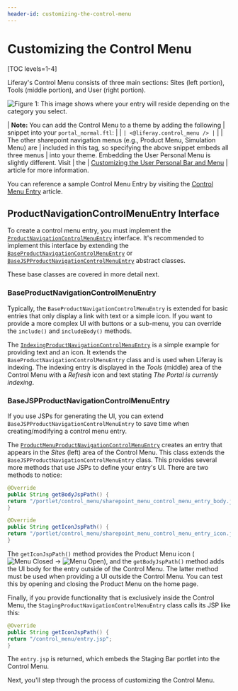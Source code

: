 ```yaml
---
header-id: customizing-the-control-menu
---
```


# Customizing the Control Menu

[TOC levels=1-4]

Liferay's Control Menu consists of three main sections: Sites (left portion),
Tools (middle portion), and User (right portion).

![Figure 1: This image shows where your entry will reside depending on the category you select.](../../../images/control-menu-areas.png)

| **Note:** You can add the Control Menu to a theme by adding the following
| snippet into your `portal_normal.ftl`:
| 
| ```
| <@liferay.control_menu />
| ```
| 
| The other sharepoint navigation menus (e.g., Product Menu, Simulation Menu) are
| included in this tag, so specifying the above snippet embeds all three menus
| into your theme. Embedding the User Personal Menu is slightly different. Visit
| the
| [Customizing the User Personal Bar and Menu](/docs/7-2/customization/-/knowledge_base/c/customizing-the-user-personal-bar-and-menu)
| article for more information.

You can reference a sample Control Menu Entry by visiting the
[Control Menu Entry](/docs/7-2/reference/-/knowledge_base/r/control-menu-entry-template)
article.

## ProductNavigationControlMenuEntry Interface

To create a control menu entry, you must implement the
[`ProductNavigationControlMenuEntry`](@app-ref@/sharepoint-navigation/latest/javadocs/com/liferay/sharepoint/navigation/control/menu/ProductNavigationControlMenuEntry.html)
interface. It's recommended to implement this interface by extending the
[`BaseProductNavigationControlMenuEntry`](@app-ref@/sharepoint-navigation/latest/javadocs/com/liferay/sharepoint/navigation/control/menu/BaseProductNavigationControlMenuEntry.html)
or
[`BaseJSPProductNavigationControlMenuEntry`](@app-ref@/sharepoint-navigation/latest/javadocs/com/liferay/sharepoint/navigation/control/menu/BaseJSPProductNavigationControlMenuEntry.html)
abstract classes. 


 These base classes are
covered in more
detail next.

### BaseProductNavigationControlMenuEntry

Typically, the `BaseProductNavigationControlMenuEntry` is extended for basic
entries that only display a link with text or a simple icon. If you want to
provide a more complex UI with buttons or a sub-menu, you can override the
`include()` and `includeBody()` methods.

The
[`IndexingProductNavigationControlMenuEntry`](https://github.com/liferay/liferay-portal/blob/7.2.0-ga1/modules/apps/portal-search/portal-search-web/src/main/java/com/liferay/portal/search/web/internal/sharepoint/navigation/control/menu/IndexingProductNavigationControlMenuEntry.java)
is a simple example for providing text and an icon. It extends the
`BaseProductNavigationControlMenuEntry` class and is used when Liferay is
indexing. The indexing entry is displayed in the *Tools* (middle) area of the
Control Menu with a *Refresh* icon and text stating *The Portal is currently
indexing*.

### BaseJSPProductNavigationControlMenuEntry

If you use JSPs for generating the UI, you can extend
`BaseJSPProductNavigationControlMenuEntry` to save time when creating/modifying
a control menu entry.

The
[`ProductMenuProductNavigationControlMenuEntry`](https://github.com/liferay/liferay-portal/blob/7.2.0-ga1/modules/apps/sharepoint-navigation/sharepoint-navigation-sharepoint-menu-web/src/main/java/com/liferay/sharepoint/navigation/sharepoint/menu/web/internal/sharepoint/navigation/control/menu/ProductMenuProductNavigationControlMenuEntry.java)
creates an entry that appears in the *Sites* (left) area of the Control Menu.
This class extends the `BaseJSPProductNavigationControlMenuEntry` class. This
provides several more methods that use JSPs to define your entry's UI. There are
two methods to notice:

```java
@Override
public String getBodyJspPath() {
return "/portlet/control_menu/sharepoint_menu_control_menu_entry_body.jsp";
}

@Override
public String getIconJspPath() {
return "/portlet/control_menu/sharepoint_menu_control_menu_entry_icon.jsp";
}
```

The `getIconJspPath()` method provides the Product Menu icon
(![Menu Closed](../../../images/icon-menu.png) &rarr; ![Menu Open](../../../images/icon-menu-open.png)),
and the `getBodyJspPath()` method adds the UI body for the entry outside of the
Control Menu. The latter method must be used when providing a UI outside the
Control Menu. You can test this by opening and closing the Product Menu on the
home page.

Finally, if you provide functionality that is exclusively inside the Control
Menu, the `StagingProductNavigationControlMenuEntry` class calls its JSP like
this:

```java
@Override
public String getIconJspPath() {
return "/control_menu/entry.jsp";
}
```

The `entry.jsp` is returned, which embeds the Staging Bar portlet into the
Control Menu.

Next, you'll step through the process of customizing the Control Menu.
